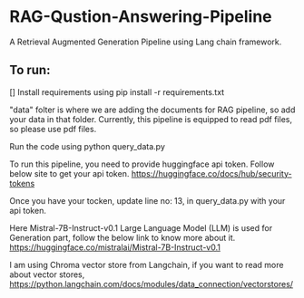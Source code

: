 # RAG-Qustion-Answering-Pipeline

A Retrieval Augmented Generation Pipeline using Lang chain framework.

## To run:

[] Install requirements using pip install -r requirements.txt

"data" folter is where we are adding the documents for RAG pipeline, so add your data in that folder. Currently, this pipeline is equipped to read pdf files, so please use pdf files.

Run the code using
python query_data.py

To run this pipeline, you need to provide huggingface api token. Follow below site to get your api token.
https://huggingface.co/docs/hub/security-tokens

Once you have your tocken, update line no: 13, in query_data.py with your api token.

Here Mistral-7B-Instruct-v0.1 Large Language Model (LLM) is used for Generation part, follow the below link to know more about it. 
https://huggingface.co/mistralai/Mistral-7B-Instruct-v0.1

I am using Chroma vector store from Langchain, if you want to read more about vector stores,
https://python.langchain.com/docs/modules/data_connection/vectorstores/
